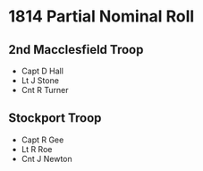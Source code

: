# 1814 Partial Nominal Roll

## 2nd Macclesfield Troop

* Capt D Hall
* Lt J Stone
* Cnt R Turner

## Stockport Troop

* Capt R Gee
* Lt R Roe
* Cnt J Newton
